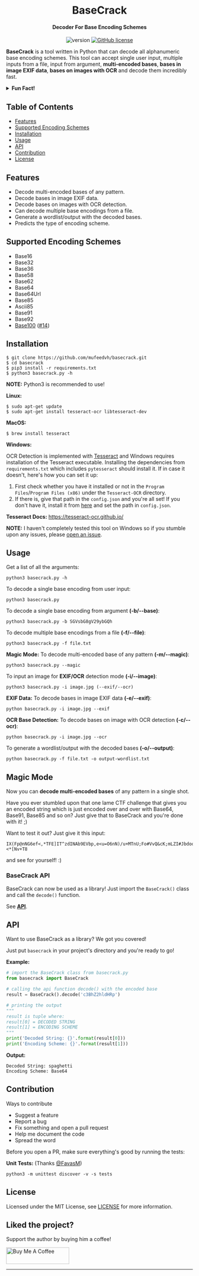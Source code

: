 <h1 align="center">BaseCrack</h1>
<h4 align="center">Decoder For Base Encoding Schemes</h4>
<p align="center">
	<img src="https://img.shields.io/badge/version-4.0-blue.svg" title="version" alt="version">
	<a href="https://github.com/mufeedvh/basecrack/blob/master/LICENSE"><img alt="GitHub license" src="https://img.shields.io/github/license/mufeedvh/basecrack.svg"></a>
</p>

**BaseCrack** is a tool written in Python that can decode all alphanumeric base encoding schemes. This tool can accept single user input, multiple inputs from a file, input from argument, **multi-encoded bases**, **bases in image EXIF data**, **bases on images with OCR** and decode them incredibly fast.

<details>
	<summary><strong>Fun Fact!</strong></summary>
  	<br>
  	I initially made this after being fed up with lame CTF challenges with multi-encoded bases. Now some of them started doing that in Steganography challenges so I automated that too smh!
</details>

## Table of Contents
- [Features](#features)
- [Supported Encoding Schemes](#supported-encoding-schemes)
- [Installation](#installation)
- [Usage](#usage)
- [API](#api)
- [Contribution](#contribution)
- [License](#license)

## Features

- Decode multi-encoded bases of any pattern.
- Decode bases in image EXIF data.
- Decode bases on images with OCR detection.
- Can decode multiple base encodings from a file.
- Generate a wordlist/output with the decoded bases.
- Predicts the type of encoding scheme.

## Supported Encoding Schemes
- Base16
- Base32
- Base36
- Base58
- Base62
- Base64
- Base64Url
- Base85
- Ascii85
- Base91
- Base92
- [Base100](https://github.com/AdamNiederer/base100) ([#14](https://github.com/mufeedvh/basecrack/issues/14))

## Installation

    $ git clone https://github.com/mufeedvh/basecrack.git
    $ cd basecrack
    $ pip3 install -r requirements.txt
    $ python3 basecrack.py -h

**NOTE:** Python3 is recommended to use!

**Linux:**

    $ sudo apt-get update
    $ sudo apt-get install tesseract-ocr libtesseract-dev

**MacOS:**

    $ brew install tesseract

**Windows:**

OCR Detection is implemented with [Tesseract](https://github.com/tesseract-ocr/tesseract) and Windows requires installation of the Tesseract executable. Installing the dependencies from `requirements.txt` which includes `pytesseract` should install it. If in case it doesn't, here's how you can set it up:

1. First check whether you have it installed or not in the `Program Files`/`Program Files (x86)` under the `Tesseract-OCR` directory.
2. If there is, give that path in the `config.json` and you're all set! If you don't have it, install it from [here](https://github.com/UB-Mannheim/tesseract/wiki) and set the path in `config.json`.

**Tesseract Docs:** https://tesseract-ocr.github.io/

**NOTE:** I haven't completely tested this tool on Windows so if you stumble upon any issues, please [open an issue](https://github.com/mufeedvh/basecrack/issues/new).

## Usage

Get a list of all the arguments:

    python3 basecrack.py -h

To decode a single base encoding from user input:

    python3 basecrack.py

To decode a single base encoding from argument **(-b/--base)**:

    python3 basecrack.py -b SGVsbG8gV29ybGQh

To decode multiple base encodings from a file **(-f/--file)**:

    python3 basecrack.py -f file.txt

**Magic Mode:** To decode multi-encoded base of any pattern **(-m/--magic)**:

    python3 basecrack.py --magic

To input an image for **EXIF/OCR** detection mode **(-i/--image)**:

    python3 basecrack.py -i image.jpg (--exif/--ocr)

**EXIF Data:** To decode bases in image EXIF data **(-e/--exif)**:

    python basecrack.py -i image.jpg --exif

**OCR Base Detection:** To decode bases on image with OCR detection **(-c/--ocr)**:

    python basecrack.py -i image.jpg --ocr

To generate a wordlist/output with the decoded bases **(-o/--output)**:

    python basecrack.py -f file.txt -o output-wordlist.txt
    
## Magic Mode

Now you can **decode multi-encoded bases** of any pattern in a single shot.

Have you ever stumbled upon that one lame CTF challenge that gives you an encoded string which is just encoded over and over with Base64, Base91, Base85 and so on? Just give that to BaseCrack and you're done with it! ;)

Want to test it out? Just give it this input:

```
IX(Fp@nNG6ef<,*TFE]IT^zdINAb9EVbp,e<u=O6nN)/u+MTnU;Fo#VvQ&cK;mLZI#Jbdook<O{W#+gY%ooe#6pTkTa.9YPU8Uc=pl9BhSM9%kISw2k:8..u/6F2BwNndPZ2o#7NHNP3g,HlZu><*[Nv+T8
```

and see for yourself! :)

### BaseCrack API

BaseCrack can now be used as a library! Just import the `BaseCrack()` class and call the `decode()` function.

See [**API**](https://github.com/mufeedvh/basecrack#api).

## API

Want to use BaseCrack as a library? We got you covered!

Just put `basecrack` in your project's directory and you're ready to go!

**Example:**

```python
# import the BaseCrack class from basecrack.py
from basecrack import BaseCrack

# calling the api function decode() with the encoded base
result = BaseCrack().decode('c3BhZ2hldHRp')

# printing the output
"""
result is tuple where:
result[0] = DECODED STRING
result[1] = ENCODING SCHEME
"""
print('Decoded String: {}'.format(result[0]))
print('Encoding Scheme: {}'.format(result[1]))
```

**Output:**

```
Decoded String: spaghetti
Encoding Scheme: Base64
```

## Contribution

Ways to contribute
- Suggest a feature
- Report a bug
- Fix something and open a pull request
- Help me document the code
- Spread the word

Before you open a PR, make sure everything's good by running the tests:

**Unit Tests:** (Thanks [@FavasM](https://github.com/mufeedvh/basecrack/pull/8))

    python3 -m unittest discover -v -s tests

## License
Licensed under the MIT License, see <a href="https://github.com/mufeedvh/basecrack/blob/master/LICENSE">LICENSE</a> for more information.

## Liked the project?
Support the author by buying him a coffee!

<a href="https://www.buymeacoffee.com/mufeedvh" target="_blank"><img src="https://cdn.buymeacoffee.com/buttons/default-orange.png" alt="Buy Me A Coffee" height="45" width="170"></a>

---
